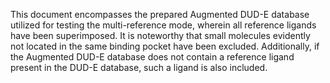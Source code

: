 
This document encompasses the prepared Augmented DUD-E database utilized for testing the multi-reference mode, wherein all reference ligands have been superimposed. It is noteworthy that small molecules evidently not located in the same binding pocket have been excluded. Additionally, if the Augmented DUD-E database does not contain a reference ligand present in the DUD-E database, such a ligand is also included.
